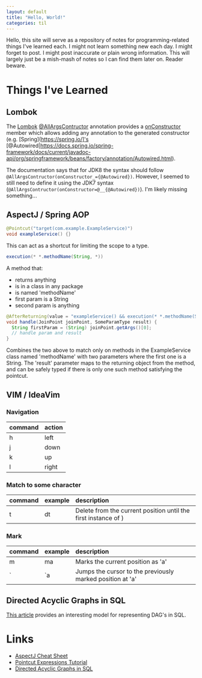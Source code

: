 ```yaml
---
layout: default
title: "Hello, World!"
categories: til
---
```


Hello, this site will serve as a repository of notes for programming-related things I've learned each. I might not learn
something new each day. I might forget to post. I might post inaccurate or plain wrong information. This will largely
just be a mish-mash of notes so I can find them later on. Reader beware.

# Things I've Learned

## Lombok

The [Lombok](https://projectlombok.org/) [@AllArgsContructor](https://projectlombok.org/api/lombok/AllArgsConstructor.html)
annotation provides a [onConstructor](https://projectlombok.org/api/lombok/AllArgsConstructor.html#onConstructor--)
member which allows adding any annotation to the generated constructor (e.g. [Spring](https://spring.io/]'s
[@Autowired|https://docs.spring.io/spring-framework/docs/current/javadoc-api/org/springframework/beans/factory/annotation/Autowired.html).

The documentation says that for JDK8 the syntax should follow `@AllArgsContructor(onConstructor_={@Autowired})`.
However, I seemed to still need to define it using the JDK7 syntax (`@AllArgsContructor(onConstructor=@__{@Autowired})`).
I'm likely missing something...

## AspectJ / Spring AOP

```java
@Pointcut("target(com.example.ExampleService)")
void exampleService() {}
```

This can act as a shortcut for limiting the scope to a type.

```java
execution(* *.methodName(String, *))
```

A method that:
- returns anything
- is in a class in any package
- is named 'methodName'
- first param is a String
- second param is anything

```java
@AfterReturning(value = "exampleService() && execution(* *.methodName(String, *)", returning "result")
void handle(JoinPoint joinPoint, SomeParamType result) {
  String firstParam = (String) joinPoint.getArgs()[0];
  // handle param and result
}
```

Combines the two above to match only on methods in the ExampleService class named 'methodName' with two parameters where
the first one is a String. The 'result' parameter maps to the returning object from the method, and can be safely typed
if there is only one such method satisfying the pointcut.

## VIM / IdeaVim

### Navigation

| command | action |
|:--------|:-------|
| h       | left   |
| j       | down   |
| k       | up     |
| l       | right  |

### Match to some character

| command | example | description                                                    |
|:--------|:--------|:---------------------------------------------------------------|
| t       | dt      | Delete from the current position until the first instance of ) |

### Mark

| command | example | description                                               |
|:--------|:--------|:----------------------------------------------------------|
| m       | ma      | Marks the current position as 'a'                         |
| `       | `a      | Jumps the cursor to the previously marked position at 'a' |

## Directed Acyclic Graphs in SQL

[This article](https://www.codeproject.com/Articles/22824/A-Model-to-Represent-Directed-Acyclic-Graphs-DAG-o) provides
an interesting model for representing DAG's in SQL.

# Links

* [AspectJ Cheat Sheet](https://blog.espenberntsen.net/2010/03/20/aspectj-cheat-sheet/)
* [Pointcut Expressions Tutorial](http://www.baeldung.com/spring-aop-pointcut-tutorial)
* [Directed Acyclic Graphs in SQL](https://www.codeproject.com/Articles/22824/A-Model-to-Represent-Directed-Acyclic-Graphs-DAG-o)
